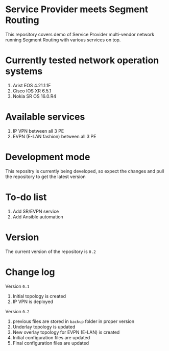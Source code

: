 
# Service Provider meets Segment Routing
This repository covers demo of Service Provider multi-vendor network running Segment Routing with various services on top.

# Currently tested network operation systems
1) Arist EOS 4.21.1.1F
2) Cisco IOS XR 6.5.1
3) Nokia SR OS 16.0.R4

# Available services
1) IP VPN between all 3 PE
2) EVPN (E-LAN fashion) between all 3 PE

# Development mode
This repositry is currently being developed, so expect the changes and pull the repository to get the latest version

# To-do list
1) Add SR/EVPN service
2) Add Ansible automation

# Version
The current version of the repository is `0.2`

# Change log
Version `0.1`
1) Initial topology is created
2) IP VPN is deployed

Version `0.2`
1) previous files are stored in `backup` folder in proper version
2) Underlay topology is updated
3) New overlay topology for EVPN (E-LAN) is created
4) Initial configuration files are updated
5) Final configuration files are updated
